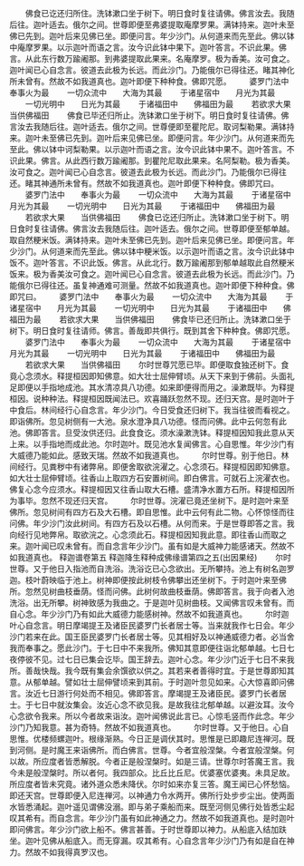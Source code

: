 <!-- { "loadSidebar": true } -->
　　佛食已讫还归所住。洗钵漱口坐于树下。明日食时复往请佛。佛言汝去。我随后往。迦叶适去。俄尔之间。世尊即便至弗婆提取庵摩罗果。满钵持来。迦叶未至佛已先到。迦叶后来见佛已坐。即便问言。年少沙门。从何道来而先至此。佛以钵中庵摩罗果。以示迦叶而语之言。汝今识此钵中果下。迦叶答言。不识此果。佛言。从此东行数万踰阇那。到弗婆提取此果来。名庵摩罗。极为香美。汝可食之。迦叶闻已心自念言。彼道去此极为长远。而此沙门。乃能俄尔已得往还。睹其神化所未曾有。然故不如我道真也。迦叶即便下种种食。佛即咒愿。
　　婆罗门法中　　奉事火为最
　　一切众流中　　大海为其最
　　于诸星宿中　　月光为其最
　　一切光明中　　日光为其最
　　于诸福田中　　佛福田为最
　　若欲求大果　　当供佛福田
　　佛食已毕还归所止。洗钵漱口坐于树下。明日食时复往请佛。佛言汝去我随后往。迦叶适去。俄尔之间。世尊便即至瞿陀尼。取诃梨勒果。满钵持来。迦叶未至佛已先到。迦叶后来见佛已坐。即便问言。年少沙门。从何道来而先至此。佛以钵中诃梨勒果。以示迦叶而语之言。汝今识此钵中果不。迦叶答言。不识此果。佛言。从此西行数万踰阇那。到瞿陀尼取此果来。名阿梨勒。极为香美。汝可食之。迦叶闻已心自念言。彼道去此极为长远。而此沙门。乃能俄尔已得往还。睹其神通所未曾有。然故不如我道真也。迦叶即便下种种食。佛即咒曰。
　　婆罗门法中　　奉事火为最
　　一切众流中　　大海为其最
　　于诸星宿中　　月光为其最
　　一切光明中　　日光为其最
　　于诸福田中　　佛福田为最
　　若欲求大果　　当供佛福田
　　佛食已讫还归所止。洗钵漱口坐于树下。明日食时复往请佛。佛言汝去我随后往。迦叶适去。俄尔之间。世尊即便至郁单越。取自然粳米饭。满钵持来。迦叶未至佛已先到。迦叶后来见佛已坐。即便问言。年少沙门。从何道来而先至此。佛以钵中粳米饭。以示迦叶而语之言。汝今识此钵中饭不。迦叶答言。不识此饭。佛言。从此北行。数万踰阇那到郁单越取此自然粳米饭来。极为香美汝可食之。迦叶闻已心自念言。彼道去此极为长远。而此沙门。乃能俄尔已得往还。虽复神通难可测量。然故不如我道真也。迦叶即便下种种食。佛即咒曰。
　　婆罗门法中　　奉事火为最
　　一切众流中　　大海为其最
　　于诸星宿中　　月光为其最
　　一切光明中　　日光为其最
　　于诸福田中　　佛福田为最
　　若欲求大果　　当供佛福田
　　佛食毕已还归所止。洗钵漱口坐于树下。明日食时复往请师。佛言。善哉即共俱行。既到其舍下种种食。佛即咒愿。
　　婆罗门法中　　奉事火为最
　　一切众流中　　大海为其最
　　于诸星宿中　　月光为其最
　　一切光明中　　日光为其最
　　于诸福田中　　佛福田为最
　　若欲求大果　　当供佛福田
　　尔时世尊咒愿已毕。即便取食独还树下。食竟心念须水。释提桓因即知佛意。如大壮士屈伸臂顷。从天下来到于佛前。头面礼足即便以手指地成池。其水清凉具八功德。如来即便得而用之。澡漱既毕。为释提桓因。说种种法。释提桓因既闻法已。欢喜踊跃忽然不现。还归天宫。是时迦叶于中食后。林间经行心自念言。年少沙门。今日受食还归树下。我当往彼而看视之。即诣佛所。忽见树侧有一大池。泉水澄净具八功德。怪而问佛。此中云何忽有此池。佛即答言。旦受汝供还归。此食食讫。须水澡漱洗钵。释提桓因知我此意从天上来。以手指地而成此池。尔时迦叶。既见池水复闻佛言。心自思惟。年少沙门有大威德乃能如此。感致天瑞。然故不如我道真也。
　　尔时世尊。别于他日。林间经行。见粪秽中有诸弊帛。即便舍取欲浣濯之。心念须石。释提桓因即知佛意。如大壮士屈伸臂顷。往香山上取四方石安置树间。即白佛言。可就石上浣濯衣也。佛复心念今应须水。释提桓因又往香山取大石槽。盛清净水置方石所。释提桓因所为事毕。忽然不现还归天宫。
　　尔时世尊。浣濯已竟还坐树下。是时迦叶来至佛所。忽见树间有四方石及大石槽。即自思惟。此中云何有此二物。心怀惊怪而往问佛。年少沙门汝此树间。有四方石及以石槽。从何而来。于是世尊即答之言。我向经行见地弊帛。取欲浣之。心念须此石。释提桓因知我此意。即往香山而取之来。迦叶闻已叹未曾有。而自念言年少沙门。虽有如是大威神力能感诸天。然故不如我道真也。
释迦谱卷第五
释迦降生释种成佛缘谱第四之五(出因果经)
　　尔时世尊。又于他日入指池而自洗浴。洗浴讫已心念欲出。无所攀持。池上有树名迦罗迦。枝叶蔚映临于池上。树神即便按此树枝令佛攀出还坐树下。于时迦叶来至佛所。忽然见树曲枝垂荫。怪而问佛。此树何故曲枝垂荫。佛即答言。我于向者入池洗浴。出无所攀。树神致感为我曲之。于是迦叶见树曲枝。又闻佛言叹未曾有。而自心念。年少沙门乃有如此大威德力能感树神。然故不如我道真也。
　　尔时迦叶心自念言。明日摩竭提王及诸臣民婆罗门长者居士等。当来就我作七日会。年少沙门若来在此。国王臣民婆罗门长者居士等。见其相好及以神通威德力者。必当舍我而奉事之。愿此沙门。于七日中不来我所。佛知其意即便往诣北郁单越。七日七夜停彼不见。过七日已集会讫毕。国王辞去。迦叶心念。年少沙门近于七日不来我所。善哉快哉。我今既有集会余馔欲以供之。其若来者善得时宜。于是世尊即知其意。从郁单越。譬如壮士屈伸譬顷来到其前。于时迦叶忽见如来。心大惊喜即问佛言。汝近七日游行何处而不相见。佛即答言。摩竭提王及诸臣民。婆罗门长者居士。于七日中就汝集会。汝近心念不欲见我。是故我往北郁单越。以避汝耳。汝今心念欲令我来。所以今者故来诣汝。迦叶闻佛说此言已。心惊毛竖而作此念。年少沙门乃知我意。甚为奇特。然故不如我道真也。
　　尔时世尊。又于他日。心自思惟。优楼频螺迦叶。根缘渐熟。今日正是调伏其时。思惟是已即趣尼连禅河。既到河侧。是时魔王来诣佛所。而白佛言。世尊。今者宜般涅槃。今者宜般涅槃。何以故。所应度者皆悉解脱。今者正是般涅槃时。如是三请。世尊尔时答魔王言。我今未是般涅槃时。所以者何。我四部众。比丘比丘尼。优婆塞优婆夷。未具足故。所应度者皆未究竟。诸外道众悉未降伏。尔时如来亦复三答。魔王闻已心怀愁恼。即还天宫。世尊即便入尼连禅河。以神通力令水两开。佛所行处步步尘出。使两面水皆悉涌起。迦叶遥见谓佛没溺。即与弟子乘船而来。既至河侧见佛行处皆悉尘起叹其希有。而自念言。年少沙门虽有如此神通之力。然故不如我道真也。是时迦叶即问佛言。年少沙门欲上船不。佛言甚善。于时世尊即以神力。从船底入结加趺坐。迦叶见佛从船底入。而无穿漏。叹其希有。心自念言年少沙门乃有如是自在神力。然故不如我得真罗汉也。
